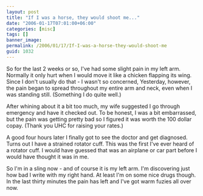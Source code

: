 ```yaml
---
layout: post
title: "If I was a horse, they would shoot me..."
date: "2006-01-17T07:01:00+06:00"
categories: [misc]
tags: []
banner_image: 
permalink: /2006/01/17/If-I-was-a-horse-they-would-shoot-me
guid: 1032
---
```


So for the last 2 weeks or so, I've had some slight pain in my left arm. Normally it only hurt when I would move it like a chicken flapping its wing. Since I don't usually do that - I wasn't so concerned, Yesterday, however, the pain began to spread throughout my entire arm and neck, even when I was standing still. (Something I do quite well.)

After whining about it a bit too much, my wife suggested I go through emergency and have it checked out. To be honest, I was a bit embarrassed, but the pain was getting pretty bad so I figured it was worth the 100 dollar copay. (Thank you UHC for raising your rates.) 

A good four hours later I finally got to see the doctor and get diagnosed. Turns out I have a strained rotator cuff. This was the first I've ever heard of a rotator cuff. I would have guessed that was an airplane or car part before I would have thought it was in me. 

So I'm in a sling now - and of course it is my left arm. I'm discovering just how bad I write with my right hand. At least I'm on some nice drugs though. In the last thirty minutes the pain has left and I've got warm fuzies all over now.